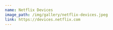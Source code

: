 ```yaml
---
name: Netflix Devices
image_path: /img/gallery/netflix-devices.jpeg
link: https://devices.netflix.com
---
```

